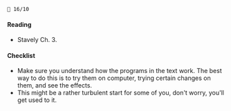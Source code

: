 `📆 16/10`

#### Reading

* Stavely Ch. 3.

#### Checklist
* Make sure you understand how the programs in the text work. The best way to
    do this is to try them on computer, trying certain changes on them, and see
    the effects.
* This might be a rather turbulent start for some of you, don't worry, you'll
    get used to it.

